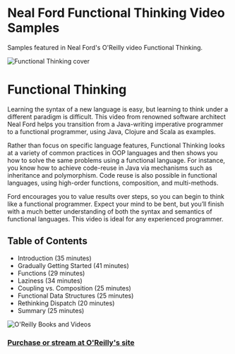 Neal Ford Functional Thinking Video Samples
========================================

Samples featured in Neal Ford's O'Reilly video Functional Thinking.

![Functional Thinking cover](http://http://nealford.com/images/ft_video_cover.png)

# Functional Thinking
Learning the syntax of a new language is easy, but learning to think under a different paradigm is difficult. This video from renowned software architect Neal Ford helps you transition from a Java-writing imperative programmer to a functional programmer, using Java, Clojure and Scala as examples.

Rather than focus on specific language features, Functional Thinking looks at a variety of common practices in OOP languages and then shows you how to solve the same problems using a functional language. For instance, you know how to achieve code-reuse in Java via mechanisms such as inheritance and polymorphism. Code reuse is also possible in functional languages, using high-order functions, composition, and multi-methods.

Ford encourages you to value results over steps, so you can begin to
think like a functional programmer. Expect your mind to be bent, but
you’ll finish with a much better understanding of both the syntax and
semantics of functional languages. This video is ideal for any
experienced programmer.

## Table of Contents
* Introduction (35 minutes)
* Gradually Getting Started (41 minutes)
* Functions (29 minutes)
* Laziness (34 minutes)
* Coupling vs. Composition (25 minutes)
* Functional Data Structures (25 minutes)
* Rethinking Dispatch (20 minutes)
* Summary (25 minutes)

![O'Reilly Books and Videos](http://nealford.com/images/oreilly_books_videos.png)
### [Purchase or stream at O'Reilly's site](http://shop.oreilly.com/product/0636920030393.do)
